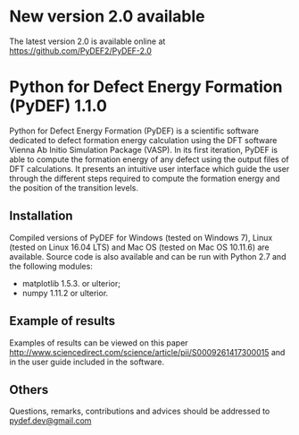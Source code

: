 # New version 2.0 available

The latest version 2.0 is available online at https://github.com/PyDEF2/PyDEF-2.0

# Python for Defect Energy Formation (PyDEF) 1.1.0

Python for Defect Energy Formation (PyDEF) is a scientific software dedicated to defect formation energy calculation using the DFT software Vienna Ab Initio Simulation Package (VASP).
In its first iteration, PyDEF is able to compute the formation energy of any defect using the output files of DFT calculations. It presents an intuitive user interface which guide the user through the different steps required to compute the formation energy and the position of the transition levels.

## Installation

Compiled versions of PyDEF for Windows (tested on Windows 7), Linux (tested on Linux 16.04 LTS) and Mac OS (tested on Mac OS 10.11.6) are available.
Source code is also available and can be run with Python 2.7 and the following modules: 
- matplotlib 1.5.3. or ulterior;
- numpy 1.11.2 or ulterior.

## Example of results

Examples of results can be viewed on this paper http://www.sciencedirect.com/science/article/pii/S0009261417300015 and in the user guide included in the software.

## Others

Questions, remarks, contributions and advices should be addressed to pydef.dev@gmail.com

